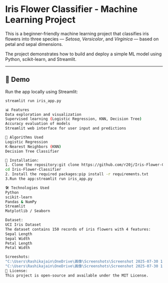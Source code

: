 #  Iris Flower Classifier - Machine Learning Project

This is a beginner-friendly machine learning project that classifies iris flowers into three species — *Setosa*, *Versicolor*, and *Virginica* — based on petal and sepal dimensions.

The project demonstrates how to build and deploy a simple ML model using Python, scikit-learn, and Streamlit.

---

## 🚀 Demo

Run the app locally using Streamlit:

```bash
streamlit run iris_app.py

📊 Features
Data exploration and visualization
Supervised learning (Logistic Regression, KNN, Decision Tree)
Accuracy evaluation of models
Streamlit web interface for user input and predictions

🧠 Algorithms Used
Logistic Regression
K-Nearest Neighbors (KNN)
Decision Tree Classifier

🧪 Installation:
1. Clone the repository:git clone https://github.com/r20j/Iris-Flower-Classifier.git
cd Iris-Flower-Classifier
2. Install the required packages:pip install -r requirements.txt
3.Run the app:streamlit run iris_app.py

🛠️ Technologies Used
Python
scikit-learn
Pandas & NumPy
Streamlit
Matplotlib / Seaborn

Dataset:
UCI Iris Dataset
The dataset contains 150 records of iris flowers with 4 features:
Sepal Length
Sepal Width
Petal Length
Petal Width

Screeshots:
"C:\Users\Rashikajain\OneDrive\画像\Screenshots\Screenshot 2025-07-30 131818.png"
"C:\Users\Rashikajain\OneDrive\画像\Screenshots\Screenshot 2025-07-30 131848.png"
📄 License:
This project is open-source and available under the MIT License.


